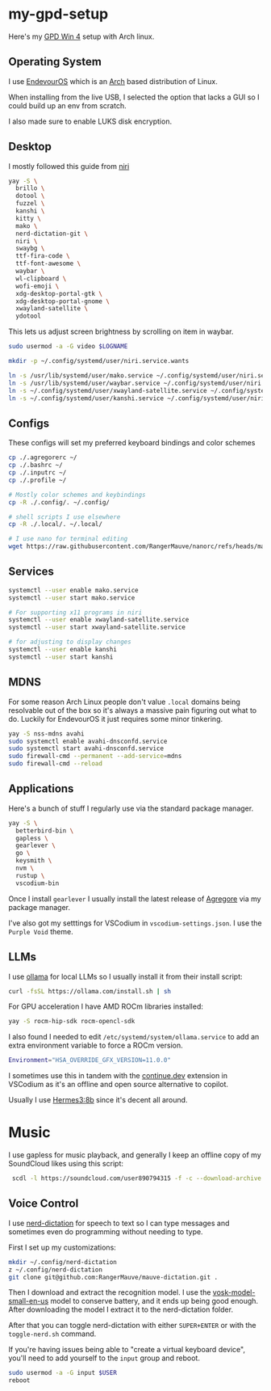 # my-gpd-setup
Here's my [GPD Win 4](https://www.gpd.hk/gpdwin4) setup with Arch linux.

## Operating System

I use [EndevourOS](https://endeavouros.com/) which is an [Arch](https://archlinux.org/) based distribution of Linux.

When installing from the live USB, I selected the option that lacks a GUI so I could build up an env from scratch.

I also made sure to enable LUKS disk encryption.

## Desktop

I mostly followed this guide from [niri](https://github.com/YaLTeR/niri/wiki/Example-systemd-Setup)

```bash
yay -S \
  brillo \
  dotool \
  fuzzel \
  kanshi \
  kitty \
  mako \
  nerd-dictation-git \
  niri \
  swaybg \
  ttf-fira-code \
  ttf-font-awesome \
  waybar \
  wl-clipboard \
  wofi-emoji \
  xdg-desktop-portal-gtk \
  xdg-desktop-portal-gnome \
  xwayland-satellite \
  ydotool
```

This lets us adjust screen brightness by scrolling on item in waybar.

```bash
sudo usermod -a -G video $LOGNAME
```

```bash
mkdir -p ~/.config/systemd/user/niri.service.wants

ln -s /usr/lib/systemd/user/mako.service ~/.config/systemd/user/niri.service.wants/
ln -s /usr/lib/systemd/user/waybar.service ~/.config/systemd/user/niri.service.wants/
ln -s ~/.config/systemd/user/xwayland-satellite.service ~/.config/systemd/user/niri.service.wants/
ln -s ~/.config/systemd/user/kanshi.service ~/.config/systemd/user/niri.service.wants/
```

## Configs

These configs will set my preferred keyboard bindings and color schemes

```bash
cp ./.agregorerc ~/
cp ./.bashrc ~/
cp ./.inputrc ~/
cp ./.profile ~/

# Mostly color schemes and keybindings
cp -R ./.config/. ~/.config/

# shell scripts I use elsewhere
cp -R ./.local/. ~/.local/

# I use nano for terminal editing
wget https://raw.githubusercontent.com/RangerMauve/nanorc/refs/heads/master/.nanorc
```

## Services

```bash
systemctl --user enable mako.service
systemctl --user start mako.service

# For supporting x11 programs in niri
systemctl --user enable xwayland-satellite.service 
systemctl --user start xwayland-satellite.service

# for adjusting to display changes
systemctl --user enable kanshi
systemctl --user start kanshi
```

## MDNS

For some reason Arch Linux people don't value `.local` domains being resolvable out of the box so it's always a massive pain figuring out what to do.
Luckily for EndevourOS it just requires some minor tinkering.

```bash
yay -S nss-mdns avahi
sudo systemctl enable avahi-dnsconfd.service 
sudo systemctl start avahi-dnsconfd.service 
sudo firewall-cmd --permanent --add-service=mdns
sudo firewall-cmd --reload
```

## Applications

Here's a bunch of stuff I regularly use via the standard package manager.

```bash
yay -S \
  betterbird-bin \
  gapless \
  gearlever \
  go \
  keysmith \
  nvm \
  rustup \
  vscodium-bin
```

Once I install `gearlever` I usually install the latest release of [Agregore](https://github.com/AgregoreWeb/agregore-browser/releases) via my package manager.

I've also got my setttings for VSCodium in `vscodium-settings.json`. I use the `Purple Void` theme.

## LLMs

I use [ollama](https://ollama.com) for local LLMs so I usually install it from their install script:

```bash
curl -fsSL https://ollama.com/install.sh | sh
```

For GPU acceleration I have AMD ROCm libraries installed:

```bash
yay -S rocm-hip-sdk rocm-opencl-sdk
```

I also found I needed to edit `/etc/systemd/system/ollama.service` to add an extra environment variable to force a ROCm version.

```bash
Environment="HSA_OVERRIDE_GFX_VERSION=11.0.0"
```

I sometimes use this in tandem with the [continue.dev](https://www.continue.dev/) extension in VSCodium as it's an offline and open source alternative to copilot.

Usually I use [Hermes3:8b](https://nousresearch.com/hermes3/) since it's decent all around.

# Music

I use gapless for music playback, and generally I keep an offline copy of my SoundCloud likes using this script:

```bash
 scdl -l https://soundcloud.com/user890794315 -f -c --download-archive progress 
```

## Voice Control

I use [nerd-dictation](https://github.com/ideasman42/nerd-dictation) for speech to text so I can type messages and sometimes even do programming without needing to type.

First I set up my customizations:

```bash
mkdir ~/.config/nerd-dictation
z ~/.config/nerd-dictation
git clone git@github.com:RangerMauve/mauve-dictation.git .
```

Then I download and extract the recognition model.
I use the [vosk-model-small-en-us](https://alphacephei.com/vosk/models/vosk-model-small-en-us-0.15.zip) model to conserve battery, and it ends up being good enough.
After downloading the model I extract it to the nerd-dictation folder.

After that you can toggle nerd-dictation with either `SUPER+ENTER` or with the `toggle-nerd.sh` command.

If you're having issues being able to "create a virtual keyboard device", you'll need to add yourself to the `input` group and reboot.

```bash
sudo usermod -a -G input $USER
reboot
```